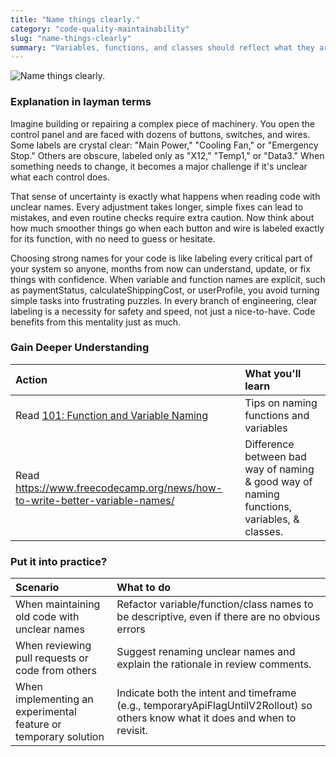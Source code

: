 ```yaml
---
title: "Name things clearly."
category: "code-quality-maintainability"
slug: "name-things-clearly"
summary: "Variables, functions, and classes should reflect what they are or do -- your future teammates (and self) will thank you."
---
```

![Name things clearly.](/principles/name-things-clearly/comic.png)

### Explanation in layman terms

Imagine building or repairing a complex piece of machinery. You open the control panel and are faced with dozens of buttons, switches, and wires. Some labels are crystal clear: "Main Power," "Cooling Fan," or "Emergency Stop." Others are obscure, labeled only as "X12," "Temp1," or "Data3." When something needs to change, it becomes a major challenge if it's unclear what each control does.

That sense of uncertainty is exactly what happens when reading code with unclear names. Every adjustment takes longer, simple fixes can lead to mistakes, and even routine checks require extra caution. Now think about how much smoother things go when each button and wire is labeled exactly for its function, with no need to guess or hesitate.

Choosing strong names for your code is like labeling every critical part of your system so anyone, months from now can understand, update, or fix things with confidence. When variable and function names are explicit, such as paymentStatus, calculateShippingCost, or userProfile, you avoid turning simple tasks into frustrating puzzles. In every branch of engineering, clear labeling is a necessity for safety and speed, not just a nice-to-have. Code benefits from this mentality just as much.

### Gain Deeper Understanding

| Action | What you'll learn |
| :---- | :---- |
| Read [101: Function and Variable Naming](https://engineering.corzent.com/101-function-and-variable-naming-8cde11bdedbc) | Tips on naming functions and variables |
| Read https://www.freecodecamp.org/news/how-to-write-better-variable-names/ | Difference between bad way of naming & good way of naming functions, variables, & classes. |

### Put it into practice?

| Scenario | What to do |
| :---- | :---- |
| When maintaining old code with unclear names | Refactor variable/function/class names to be descriptive, even if there are no obvious errors |
| When reviewing pull requests or code from others | Suggest renaming unclear names and explain the rationale in review comments. |
| When implementing an experimental feature or temporary solution | Indicate both the intent and timeframe (e.g., temporaryApiFlagUntilV2Rollout) so others know what it does and when to revisit. |
